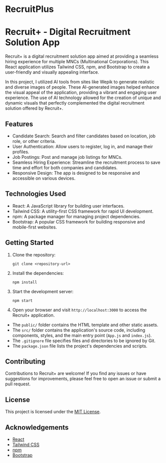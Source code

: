 # RecruitPlus
# Recruit+ - Digital Recruitment Solution App

Recruit+ is a digital recruitment solution app aimed at providing a seamless hiring experience for multiple MNCs (Multinational Corporations). 
This React application utilizes Tailwind CSS, npm, and Bootstrap to create a user-friendly and visually appealing interface.

In this project, I utilized AI tools from sites like Wepik to generate realistic and diverse images of people. These AI-generated images helped 
enhance the visual appeal of the application, providing a vibrant and engaging user experience. The use of AI technology allowed for the 
creation of unique and dynamic visuals that perfectly complemented the digital recruitment solution offered by Recruit+.

## Features

- Candidate Search: Search and filter candidates based on location, job role, or other criteria.
- User Authentication: Allow users to register, log in, and manage their profiles.
- Job Postings: Post and manage job listings for MNCs.
- Seamless Hiring Experience: Streamline the recruitment process to save time and effort for both companies and candidates.
- Responsive Design: The app is designed to be responsive and accessible on various devices.

## Technologies Used

- React: A JavaScript library for building user interfaces.
- Tailwind CSS: A utility-first CSS framework for rapid UI development.
- npm: A package manager for managing project dependencies.
- Bootstrap: A popular CSS framework for building responsive and mobile-first websites.

## Getting Started

1. Clone the repository:

   ```
   git clone <repository-url>
   ```

2. Install the dependencies:

   ```
   npm install
   ```

3. Start the development server:

   ```
   npm start
   ```

4. Open your browser and visit `http://localhost:3000` to access the Recruit+ application.

- The `public/` folder contains the HTML template and other static assets.
- The `src/` folder contains the application's source code, including components, styles, and the main entry point (`App.js` and `index.js`).
- The `.gitignore` file specifies files and directories to be ignored by Git.
- The `package.json` file lists the project's dependencies and scripts.

## Contributing

Contributions to Recruit+ are welcome! If you find any issues or have suggestions for improvements, please feel free to open an issue or submit a pull request.

## License

This project is licensed under the [MIT License](LICENSE).

## Acknowledgements

- [React](https://reactjs.org/)
- [Tailwind CSS](https://tailwindcss.com/)
- [npm](https://www.npmjs.com/)
- [Bootstrap](https://getbootstrap.com/)

